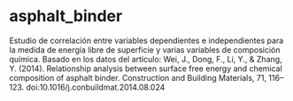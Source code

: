 # asphalt_binder
Estudio de correlación entre variables dependientes e independientes para la medida de energía libre de superficie y varias variables de composición química. Basado en los datos del artículo: Wei, J., Dong, F., Li, Y., &amp; Zhang, Y. (2014). Relationship analysis between surface free energy and chemical composition of asphalt binder. Construction and Building Materials, 71, 116–123. doi:10.1016/j.conbuildmat.2014.08.024
